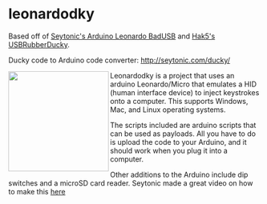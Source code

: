 # leonardodky

Based off of <a href=http://seytonic.com/2016/11/04/3-usb-rubber-ducky/>Seytonic's Arduino Leonardo BadUSB</a> and <a href=https://github.com/hak5darren/USB-Rubber-Ducky/wiki>Hak5's USBRubberDucky</a>.

Ducky code to Arduino code converter: http://seytonic.com/ducky/

<img src=https://drotek.com/shop/752-thickbox_default/leonardo-pro-micro-atmega32u4-arduino.jpg width="200" height="200" align="left">

Leonardodky is a project that uses an arduino Leonardo/Micro that emulates a HID (human interface device) to inject keystrokes onto a computer. This supports Windows, Mac, and Linux operating systems. 

The scripts included are arduino scripts that can be used as payloads. All you have to do is upload the code to your Arduino, and it should work when you plug it into a computer.

Other additions to the Arduino include dip switches and a microSD card reader. Seytonic made a great video on how to make this <a href=http://seytonic.com/2016/11/04/3-usb-rubber-ducky/>here</a>
